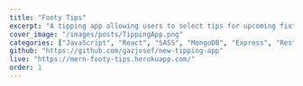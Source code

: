 ```yaml
---
title: "Footy Tips"
excerpt: "A tipping app allowing users to select tips for upcoming fixtures and store them in a database. The database then compares all tips to determine a leaderboard, showcasing the top tipsters."
cover_image: "/images/posts/TippingApp.png"
categories: ["JavaScript", "React", "SASS", "MongoDB", "Express", "RestAPI"]
github: "https://github.com/gazjosef/new-tipping-app"
live: "https://mern-footy-tips.herokuapp.com/"
order: 1
---
```


